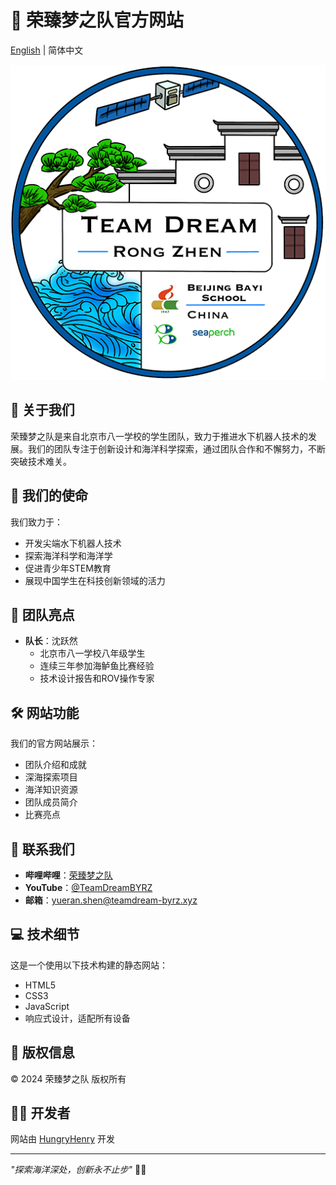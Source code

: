 # 🌊 荣臻梦之队官方网站

[English](README_EN.MD) | 简体中文 

![团队标志](img/ico.png)

## 📖 关于我们

荣臻梦之队是来自北京市八一学校的学生团队，致力于推进水下机器人技术的发展。我们的团队专注于创新设计和海洋科学探索，通过团队合作和不懈努力，不断突破技术难关。

## 🚀 我们的使命

我们致力于：
- 开发尖端水下机器人技术
- 探索海洋科学和海洋学
- 促进青少年STEM教育
- 展现中国学生在科技创新领域的活力

## 🌟 团队亮点

- **队长**：沈跃然
  - 北京市八一学校八年级学生
  - 连续三年参加海鲈鱼比赛经验
  - 技术设计报告和ROV操作专家

## 🛠️ 网站功能

我们的官方网站展示：
- 团队介绍和成就
- 深海探索项目
- 海洋知识资源
- 团队成员简介
- 比赛亮点

## 📱 联系我们

- **哔哩哔哩**：[荣臻梦之队](https://space.bilibili.com/3546600993458304)
- **YouTube**：[@TeamDreamBYRZ](https://www.youtube.com/@TeamDreamBYRZ)
- **邮箱**：yueran.shen@teamdream-byrz.xyz

## 💻 技术细节

这是一个使用以下技术构建的静态网站：
- HTML5
- CSS3
- JavaScript
- 响应式设计，适配所有设备

## 📄 版权信息

© 2024 荣臻梦之队 版权所有

## 👨‍💻 开发者

网站由 [HungryHenry](http://hungryhenry.xyz) 开发

---

*"探索海洋深处，创新永不止步"* 🌊🤖
